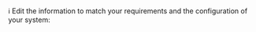 :information_source: Edit the information to match your requirements and the configuration of your system:

